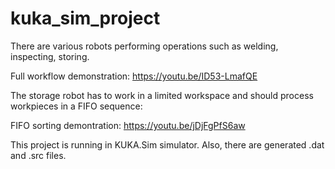 # kuka_sim_project

There are various robots performing operations such as welding, inspecting, storing.

Full workflow demonstration: https://youtu.be/ID53-LmafQE

The storage robot has to work in a limited workspace and should process workpieces in a FIFO sequence:

FIFO sorting demontration: https://youtu.be/jDjFgPfS6aw

This project is running in KUKA.Sim simulator. Also, there are generated .dat and .src files.
